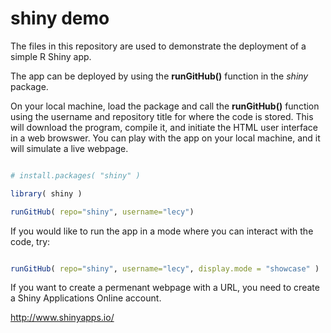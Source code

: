 # shiny demo

The files in this repository are used to demonstrate the deployment of a simple R Shiny app.

The app can be deployed by using the **runGitHub()** function in the *shiny* package.

On your local machine, load the package and call the **runGitHub()** function using the username and repository title for where the code is stored. This will download the program, compile it, and initiate the HTML user interface in a web browswer. You can play with the app on your local machine, and it will simulate a live webpage.


```r

# install.packages( "shiny" )

library( shiny )

runGitHub( repo="shiny", username="lecy")

```

If you would like to run the app in a mode where you can interact with the code, try:

```r

runGitHub( repo="shiny", username="lecy", display.mode = "showcase" )

```


If you want to create a permenant webpage with a URL, you need to create a Shiny Applications Online account.

http://www.shinyapps.io/
